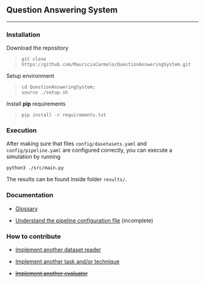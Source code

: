 ## Question Answering System
---

### Installation

Download the repository
> `git clone https://github.com/MauricioCarmelo/QuestionAnsweringSystem.git`

Setup environment
> `cd QuestionAnsweringSystem;`  
> `source ./setup.sh`

Install **pip** requirements
> `pip install -r requirements.txt`


### Execution

After making sure that files `config/dasetasets.yaml` and `config/pipeline.yaml` are configured
correctly, you can execute a simulation by running

`python3 ./src/main.py`

The results can be found inside folder `results/`.

### Documentation

* [Glossary](./docs/glossary.md)

* [Understand the pipeline configuration file](./docs/pipeline_configuration_file.md) (incomplete)

### How to contribute

* [Implement another dataset reader](./docs/implement_dataset_reader.md)

* [Implement another task and/or technique](docs/implement_task_and_technique.md)

* [~~Implement another evaluator~~](docs/implement_evaluator.md)
